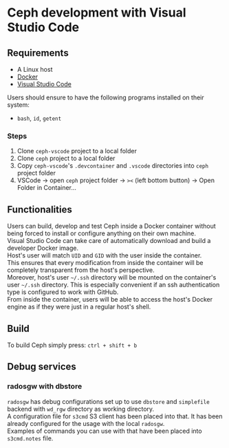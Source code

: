 # Ceph development with Visual Studio Code

## Requirements

- A Linux host
- [Docker](https://docs.docker.com/)
- [Visual Studio Code](https://code.visualstudio.com/)

Users should ensure to have the following programs installed on their system:  

- `bash`, `id`, `getent`

### Steps

1. Clone `ceph-vscode` project to a local folder
2. Clone `ceph` project to a local folder
3. Copy `ceph-vscode`'s `.devcontainer` and `.vscode` directories into `ceph` project folder
4. VSCode -> open `ceph` project folder -> `><` (left bottom button) -> Open Folder in Container...

## Functionalities

Users can build, develop and test Ceph inside a Docker container without being forced to install or configure anything on their own machine.  
Visual Studio Code can take care of automatically download and build a developer Docker image.  
Host's user will match `UID` and `GID` with the user inside the container.  
This ensures that every modification from inside the container will be completely transparent from the host's perspective.  
Moreover, host's user `~/.ssh` directory will be mounted on the container's user `~/.ssh` directory. This is especially convenient if an ssh authentication type is configured to work with GitHub.  
From inside the container, users will be able to access the host's Docker engine as if they were just in a regular host's shell.  

## Build

To build Ceph simply press: `ctrl + shift + b`  

## Debug services

### radosgw with dbstore

`radosgw` has debug configurations set up to use `dbstore` and `simplefile` backend with `wd_rgw` directory as working directory.  
A configuration file for `s3cmd` S3 client has been placed into that. It has been already configured for the usage with the local `radosgw`.  
Examples of commands you can use with that have been placed into `s3cmd.notes` file.
